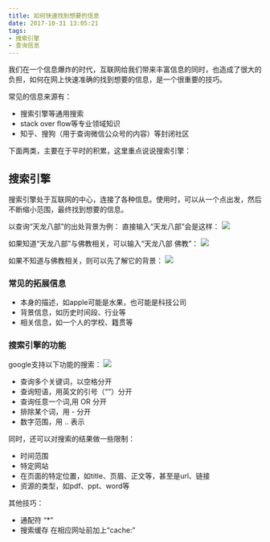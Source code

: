 ```yaml
---
title: 如何快速找到想要的信息
date: 2017-10-31 13:05:21
tags: 
- 搜索引擎
- 查询信息
---
```


我们在一个信息爆炸的时代，互联网给我们带来丰富信息的同时，也造成了很大的负担，如何在网上快速准确的找到想要的信息，是一个很重要的技巧。

常见的信息来源有：
* 搜索引擎等通用搜索
* stack over flow等专业领域知识
* 知乎、搜狗（用于查询微信公众号的内容）等封闭社区

下面两类，主要在于平时的积累，这里重点说说搜索引擎：

## 搜索引擎
搜索引擎处于互联网的中心，连接了各种信息。使用时，可以从一个点出发，然后不断缩小范围，最终找到想要的信息。

以查询“天龙八部”的出处背景为例：
直接输入“天龙八部”会是这样：
![](http://7xqf9w.com1.z0.glb.clouddn.com/15094236205724.jpg)

如果知道“天龙八部”与佛教相关，可以输入“天龙八部 佛教”：
![](http://7xqf9w.com1.z0.glb.clouddn.com/15094237342672.jpg)

如果不知道与佛教相关，则可以先了解它的背景：
![](http://7xqf9w.com1.z0.glb.clouddn.com/15094240222029.jpg)


### 常见的拓展信息
* 本身的描述，如apple可能是水果，也可能是科技公司
* 背景信息，如历史时间段、行业等
* 相关信息，如一个人的学校、籍贯等


### 搜索引擎的功能

google支持以下功能的搜索：
![](http://7xqf9w.com1.z0.glb.clouddn.com/15093574576046.jpg)


* 查询多个关键词，以空格分开
* 查询短语，用英文的引号（“”）分开
* 查询任意一个词,用 OR 分开
* 排除某个词，用  - 分开
* 数字范围，用 .. 表示

同时，还可以对搜索的结果做一些限制：
* 时间范围
* 特定网站
* 在页面的特定位置，如title、页眉、正文等，甚至是url、链接
* 资源的类型，如pdf、ppt、word等

其他技巧：
* 通配符  “*”
* 搜索缓存
  在相应网址前加上“cache:”


